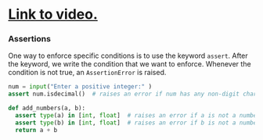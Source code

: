 # [Link to video.](https://www.youtube.com/watch?v=xQi7HUhcfc8&list=PLVD25niNi0Bm9n4Yz3y5Li-Qc91Yflo5p&index=1)

### Assertions

One way to enforce specific conditions is to use the keyword `assert`. After the keyword, we write the condition that we want to enforce. Whenever the condition is not true, an `AssertionError` is raised.

```python
num = input("Enter a positive integer:" )
assert num.isdecimal()  # raises an error if num has any non-digit characters
```

```python
def add_numbers(a, b):
  assert type(a) in [int, float]  # raises an error if a is not a number
  assert type(b) in [int, float]  # raises an error if b is not a number
  return a + b
```
